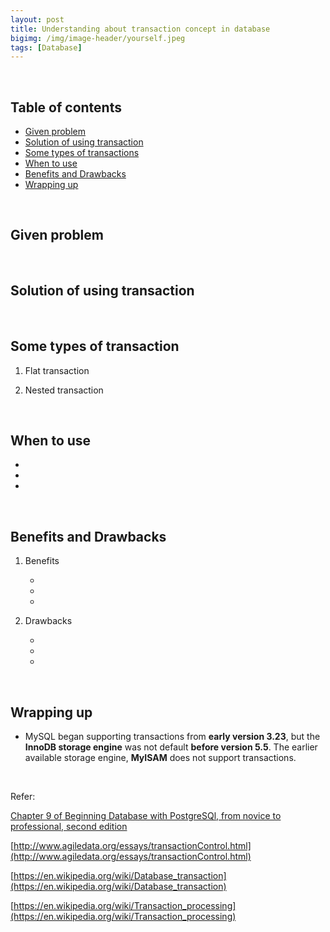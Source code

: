 ```yaml
---
layout: post
title: Understanding about transaction concept in database
bigimg: /img/image-header/yourself.jpeg
tags: [Database]
---
```





<br>

## Table of contents
- [Given problem](#given-problem)
- [Solution of using transaction](#solution-of-using-transaction)
- [Some types of transactions](#some-types-of-transactions)
- [When to use](#when-to-use)
- [Benefits and Drawbacks](#benefits-and-drawbacks)
- [Wrapping up](#wrapping-up)


<br>

## Given problem






<br>

## Solution of using transaction






<br>

## Some types of transaction

1. Flat transaction



2. Nested transaction



<br>

## When to use

- 
- 
- 


<br>

## Benefits and Drawbacks

1. Benefits

    - 
    - 
    - 

2. Drawbacks

    - 
    - 
    - 


<br>

## Wrapping up

- MySQL began supporting transactions from **early version 3.23**, but the **InnoDB storage engine** was not default **before version 5.5**. The earlier available storage engine, **MyISAM** does not support transactions.


<br>

Refer:

[Chapter 9 of Beginning Database with PostgreSQl, from novice to professional, second edition]()

[http://www.agiledata.org/essays/transactionControl.html](http://www.agiledata.org/essays/transactionControl.html)

[https://en.wikipedia.org/wiki/Database_transaction](https://en.wikipedia.org/wiki/Database_transaction)

[https://en.wikipedia.org/wiki/Transaction_processing](https://en.wikipedia.org/wiki/Transaction_processing)